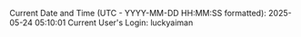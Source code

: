 Current Date and Time (UTC - YYYY-MM-DD HH:MM:SS formatted): 2025-05-24 05:10:01
Current User's Login: luckyaiman
